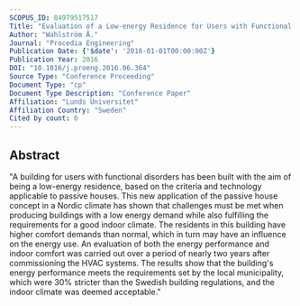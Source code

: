 ```yaml
---
SCOPUS_ID: 84979517517
Title: "Evaluation of a Low-energy Residence for Users with Functional Disorders"
Author: "Wahlström Å."
Journal: "Procedia Engineering"
Publication Date: {'$date': '2016-01-01T00:00:00Z'}
Publication Year: 2016
DOI: "10.1016/j.proeng.2016.06.364"
Source Type: "Conference Proceeding"
Document Type: "cp"
Document Type Description: "Conference Paper"
Affiliation: "Lunds Universitet"
Affiliation Country: "Sweden"
Cited by count: 0
---
```


## Abstract
"A building for users with functional disorders has been built with the aim of being a low-energy residence, based on the criteria and technology applicable to passive houses. This new application of the passive house concept in a Nordic climate has shown that challenges must be met when producing buildings with a low energy demand while also fulfilling the requirements for a good indoor climate. The residents in this building have higher comfort demands than normal, which in turn may have an influence on the energy use. An evaluation of both the energy performance and indoor comfort was carried out over a period of nearly two years after commissioning the HVAC systems. The results show that the building's energy performance meets the requirements set by the local municipality, which were 30% stricter than the Swedish building regulations, and the indoor climate was deemed acceptable."

